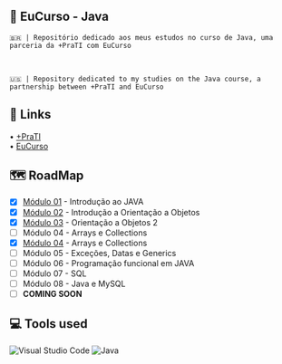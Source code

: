 ## 📖 EuCurso - Java

    🇧🇷 | Repositório dedicado aos meus estudos no curso de Java, uma parceria da +PraTI com EuCurso

<br>
    
    🇺🇸 | Repository dedicated to my studies on the Java course, a partnership between +PraTI and EuCurso
## 🔗 Links
• <a href="https://www.maisprati.com.br/">
 +PraTI
</a> <br>
• <a href="https://www.eucurso.com.br/">
 EuCurso
</a>
<br>
## 🗺 RoadMap
- [x]  [Módulo 01](https://github.com/Alitum/JavaStudies/tree/main/M%C3%B3dulo%2001) - Introdução ao JAVA
- [x]  [Módulo 02](https://github.com/Alitum/JavaStudies/tree/main/M%C3%B3dulo%2002) - Introdução a Orientação a Objetos
- [x]  [Módulo 03](https://github.com/Alitum/JavaStudies/tree/main/M%C3%B3dulo%2003) - Orientação a Objetos 2
- [ ]  Módulo 04 - Arrays e Collections
- [x]  [Módulo 04](https://github.com/Alitum/JavaStudies/tree/main/M%C3%B3dulo%2004) - Arrays e Collections
- [ ]  Módulo 05 - Exceções, Datas e Generics
- [ ]  Módulo 06 - Programação funcional em JAVA
- [ ]  Módulo 07 - SQL
- [ ]  Módulo 08 - Java e MySQL
- [ ]  **COMING SOON**
## 💻 Tools used
![Visual Studio Code](https://img.shields.io/badge/Visual%20Studio%20Code-0078d7.svg?style=for-the-badge&logo=visual-studio-code&logoColor=white)
![Java](https://img.shields.io/badge/java-%23ED8B00.svg?style=for-the-badge&logo=openjdk&logoColor=white)
